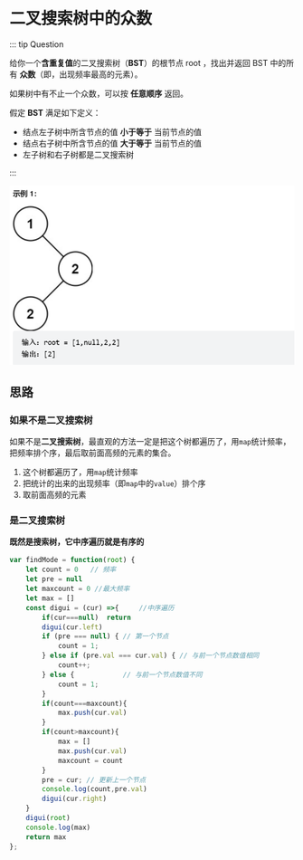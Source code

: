 # 二叉搜索树中的众数

::: tip Question

给你一个**含重复值**的二叉搜索树（**BST**）的根节点 root ，找出并返回 BST 中的所有 **众数**（即，出现频率最高的元素）。

如果树中有不止一个众数，可以按 **任意顺序** 返回。

假定 **BST** 满足如下定义：

- 结点左子树中所含节点的值 **小于等于** 当前节点的值
- 结点右子树中所含节点的值 **大于等于** 当前节点的值
- 左子树和右子树都是二叉搜索树

:::

<img src="/images/image-20230614113930378.png" alt="image-20230614113930378" style="zoom:67%;" />

## 思路

### 如果不是二叉搜索树

如果不是**二叉搜索树**，最直观的方法一定是把这个树都遍历了，用`map`统计频率，把频率排个序，最后取前面高频的元素的集合。

1. 这个树都遍历了，用`map`统计频率
2. 把统计的出来的出现频率（即`map`中的`value`）排个序
3. 取前面高频的元素

### 是二叉搜索树

**既然是搜索树，它中序遍历就是有序的**

```js
var findMode = function(root) {
    let count = 0   // 频率
    let pre = null
    let maxcount = 0 //最大频率
    let max = []
    const digui = (cur) =>{     //中序遍历
        if(cur===null)  return
        digui(cur.left)
        if (pre === null) { // 第一个节点
            count = 1;      
        } else if (pre.val === cur.val) { // 与前一个节点数值相同
            count++;
        } else {            // 与前一个节点数值不同
            count = 1;
        }
        if(count===maxcount){
            max.push(cur.val)
        }
        if(count>maxcount){
            max = []
            max.push(cur.val)
            maxcount = count
        }
        pre = cur; // 更新上一个节点
        console.log(count,pre.val)
        digui(cur.right)
    }
    digui(root)
    console.log(max)
    return max
};

```



